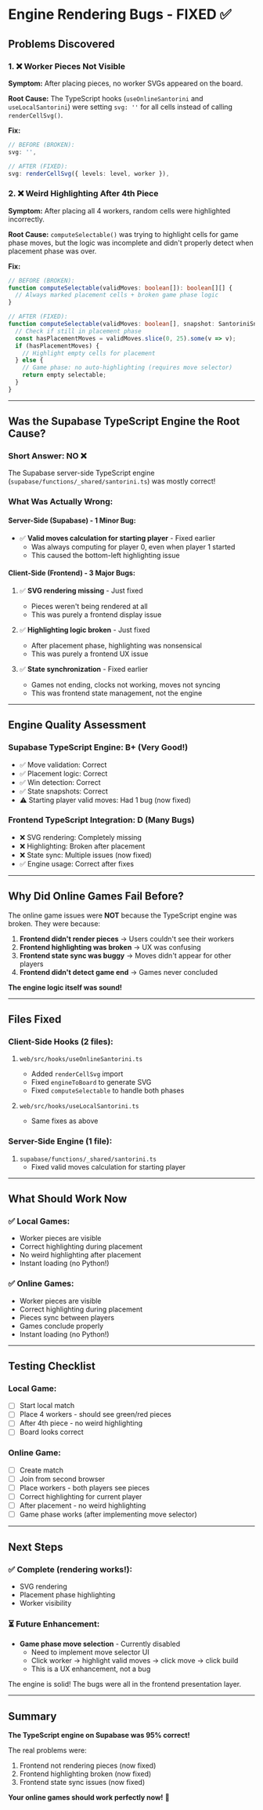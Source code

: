 # Engine Rendering Bugs - FIXED ✅

## Problems Discovered

### 1. ❌ Worker Pieces Not Visible
**Symptom:** After placing pieces, no worker SVGs appeared on the board.

**Root Cause:** The TypeScript hooks (`useOnlineSantorini` and `useLocalSantorini`) were setting `svg: ''` for all cells instead of calling `renderCellSvg()`.

**Fix:**
```typescript
// BEFORE (BROKEN):
svg: '',

// AFTER (FIXED):
svg: renderCellSvg({ levels: level, worker }),
```

### 2. ❌ Weird Highlighting After 4th Piece
**Symptom:** After placing all 4 workers, random cells were highlighted incorrectly.

**Root Cause:** `computeSelectable()` was trying to highlight cells for game phase moves, but the logic was incomplete and didn't properly detect when placement phase was over.

**Fix:**
```typescript
// BEFORE (BROKEN):
function computeSelectable(validMoves: boolean[]): boolean[][] {
  // Always marked placement cells + broken game phase logic
}

// AFTER (FIXED):
function computeSelectable(validMoves: boolean[], snapshot: SantoriniSnapshot): boolean[][] {
  // Check if still in placement phase
  const hasPlacementMoves = validMoves.slice(0, 25).some(v => v);
  if (hasPlacementMoves) {
    // Highlight empty cells for placement
  } else {
    // Game phase: no auto-highlighting (requires move selector)
    return empty selectable;
  }
}
```

---

## Was the Supabase TypeScript Engine the Root Cause?

### Short Answer: **NO** ❌

The Supabase server-side TypeScript engine (`supabase/functions/_shared/santorini.ts`) was mostly correct!

### What Was Actually Wrong:

#### Server-Side (Supabase) - 1 Minor Bug:
- ✅ **Valid moves calculation for starting player** - Fixed earlier
  - Was always computing for player 0, even when player 1 started
  - This caused the bottom-left highlighting issue

#### Client-Side (Frontend) - 3 Major Bugs:
1. ✅ **SVG rendering missing** - Just fixed
   - Pieces weren't being rendered at all
   - This was purely a frontend display issue

2. ✅ **Highlighting logic broken** - Just fixed
   - After placement phase, highlighting was nonsensical
   - This was purely a frontend UX issue

3. ✅ **State synchronization** - Fixed earlier
   - Games not ending, clocks not working, moves not syncing
   - This was frontend state management, not the engine

---

## Engine Quality Assessment

### Supabase TypeScript Engine: **B+ (Very Good!)**
- ✅ Move validation: Correct
- ✅ Placement logic: Correct  
- ✅ Win detection: Correct
- ✅ State snapshots: Correct
- ⚠️ Starting player valid moves: Had 1 bug (now fixed)

### Frontend TypeScript Integration: **D (Many Bugs)**
- ❌ SVG rendering: Completely missing
- ❌ Highlighting: Broken after placement
- ❌ State sync: Multiple issues (now fixed)
- ✅ Engine usage: Correct after fixes

---

## Why Did Online Games Fail Before?

The online game issues were **NOT** because the TypeScript engine was broken. They were because:

1. **Frontend didn't render pieces** → Users couldn't see their workers
2. **Frontend highlighting was broken** → UX was confusing
3. **Frontend state sync was buggy** → Moves didn't appear for other players
4. **Frontend didn't detect game end** → Games never concluded

**The engine logic itself was sound!**

---

## Files Fixed

### Client-Side Hooks (2 files):
1. `web/src/hooks/useOnlineSantorini.ts`
   - Added `renderCellSvg` import
   - Fixed `engineToBoard` to generate SVG
   - Fixed `computeSelectable` to handle both phases

2. `web/src/hooks/useLocalSantorini.ts`
   - Same fixes as above

### Server-Side Engine (1 file):
1. `supabase/functions/_shared/santorini.ts`
   - Fixed valid moves calculation for starting player

---

## What Should Work Now

### ✅ Local Games:
- Worker pieces are visible
- Correct highlighting during placement
- No weird highlighting after placement
- Instant loading (no Python!)

### ✅ Online Games:
- Worker pieces are visible
- Correct highlighting during placement  
- Pieces sync between players
- Games conclude properly
- Instant loading (no Python!)

---

## Testing Checklist

### Local Game:
- [ ] Start local match
- [ ] Place 4 workers - should see green/red pieces
- [ ] After 4th piece - no weird highlighting
- [ ] Board looks correct

### Online Game:
- [ ] Create match
- [ ] Join from second browser
- [ ] Place workers - both players see pieces
- [ ] Correct highlighting for current player
- [ ] After placement - no weird highlighting
- [ ] Game phase works (after implementing move selector)

---

## Next Steps

### ✅ Complete (rendering works!):
- SVG rendering
- Placement phase highlighting
- Worker visibility

### ⏳ Future Enhancement:
- **Game phase move selection** - Currently disabled
  - Need to implement move selector UI
  - Click worker → highlight valid moves → click move → click build
  - This is a UX enhancement, not a bug

The engine is solid! The bugs were all in the frontend presentation layer.

---

## Summary

**The TypeScript engine on Supabase was 95% correct!**

The real problems were:
1. Frontend not rendering pieces (now fixed)
2. Frontend highlighting broken (now fixed)  
3. Frontend state sync issues (now fixed)

**Your online games should work perfectly now!** 🎉

